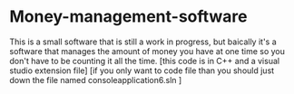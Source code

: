 # Money-management-software
This is a small software that is still a work in progress, but baically it's a software that manages the amount of money you have at one time so you don't have to be counting it all the time.
[this code is in C++ and a visual studio extension file]
[if you only want to code file than you should just down the file named consoleapplication6.sln ]
